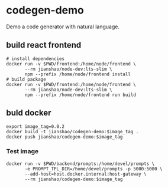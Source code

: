 # codegen-demo

Demo a code generator with natural language.

## build react frontend
~~~shell
# install dependencies
docker run -v $PWD/frontend:/home/node/frontend \
       --rm jianshao/node-dev:lts-slim \
       npm --prefix /home/node/frontend install
# build package
docker run -v $PWD/frontend:/home/node/frontend \
       --rm jianshao/node-dev:lts-slim \
       npm --prefix /home/node/frontend run build
~~~

## buld docker
~~~shell
export image_tag=0.0.2
docker build -t jianshao/codegen-demo:$image_tag .
docker push jianshao/codegen-demo:$image_tag
~~~

### Test image
~~~ shell
docker run -v $PWD/backend/prompts:/home/devel/prompts \
       -e PROMPT_TPL_DIR=/home/devel/prompts -p 5000:5000 \
       --add-host=host.docker.internal:host-gateway \
       --rm jianshao/codegen-demo:$image_tag
~~~